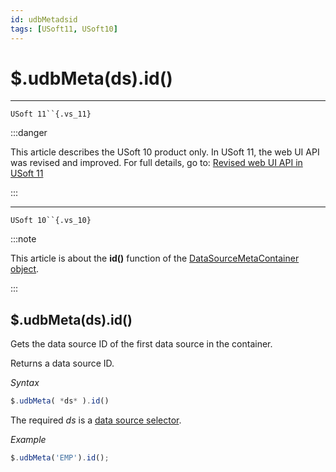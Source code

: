 ```yaml
---
id: udbMetadsid
tags: [USoft11, USoft10]
---
```

# $.udbMeta(ds).id()



----

`USoft 11``{.vs_11}`


:::danger

This article describes the USoft 10 product only.
In USoft 11, the web UI API was revised and improved. For full details, go to:
[Revised web UI API in USoft 11](/Web_and_app_UIs/UDB_udb/Revised_web_UI_API_in_USoft_11.md)

:::

----

`USoft 10``{.vs_10}`


:::note

This article is about the **id()** function of the [DataSourceMetaContainer object](/Web_and_app_UIs/UDB_DataSourceMetaContainer).

:::

## **$.udbMeta(ds).id()**

Gets the data source ID of the first data source in the container.

Returns a data source ID.

*Syntax*

```js
$.udbMeta( *ds* ).id()
```

The required *ds* is a [data source selector](/Web_and_app_UIs/UDB_DataSourceMetaContainer/UDB_DataSourceMetaContainer_object.md).

*Example*

```js
$.udbMeta('EMP').id();
```

 